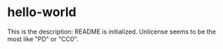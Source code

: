 # hello-world
This is the description: README is initialized.
Unlicense seems to be the most like "PD" or "CC0".
